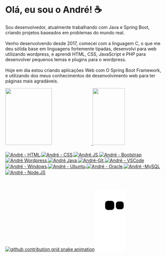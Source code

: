 # Olá, eu sou o André! ☕

Sou desenvolvedor, atualmente trabalhando com Java e Spring Boot, criando projetos baseados em problemas do mundo real.
<br><br>
Venho desenvolvendo desde 2017, comecei com a linguagem C, o que me deu sólida base em linguagens fortemente tipadas, desenvolvi para web utilizando wordpress, e aprendi HTML, CSS, JavaScript e PHP para desenvolver pequenos temas e plugins para o wordpress.
<br><br>
Hoje em dia estou criando aplicações Web com O Spring Boot Framework, e utilizando dos meus conhecimentos de desenvolvimento web para ter páginas mais agradáveis.

<div align="left">
  <a href="https://github.com/Andre-Souza539">
  <img height="180em" width="54%" src="https://github-readme-stats.vercel.app/api?username=Andre-Souza539&show_icons=true&theme=dark&include_all_commits=true&count_private=true"/>
  <img height="180em" width="45%" src="https://github-readme-stats.vercel.app/api/top-langs/?username=Andre-Souza539&layout=compact&langs_count=7&theme=dark"/>
</div>
  
  
<div style="display: inline_block"><br>
     <img align="center" alt="André - HTML" height="30" src="https://icongr.am/devicon/html5-original.svg?size=128&color=currentColor">
     <img align="center" alt="André - CSS" height="30" src="https://icongr.am/devicon/css3-original.svg?size=128&color=currentColor">
     <img align="center" alt="André JS" height="30" src="https://cdn.jsdelivr.net/gh/devicons/devicon/icons/javascript/javascript-original.svg">
    <img align="center" alt="André - Bootstrap" height="30" src="https://cdn.jsdelivr.net/gh/devicons/devicon/icons/bootstrap/bootstrap-original.svg">
    <img align="center" alt="André Wordpress" height="30" src="https://icongr.am/devicon/wordpress-plain.svg?size=128&color=21759b">
    <img align="center" alt="André Java" height="30" src="https://cdn.jsdelivr.net/gh/devicons/devicon/icons/java/java-original.svg">
    <img align="center" alt="André-Git" height="30" src="https://cdn.jsdelivr.net/gh/devicons/devicon/icons/git/git-original.svg">
    <img align="center" alt="André - VSCode" height="30" src="https://cdn.jsdelivr.net/gh/devicons/devicon/icons/vscode/vscode-original-wordmark.svg">
    <img align="center" alt="André - Windows" height="30" src="https://icongr.am/devicon/windows8-original.svg?size=128&color=currentColor">
    <img align="center" alt="André - Ubuntu" height="30" src="https://icongr.am/devicon/ubuntu-plain.svg?size=128&color=dd4814">
    <img align="center" alt="André - Oracle" height="30" src="https://icongr.am/devicon/oracle-original.svg?size=128&color=21759b">
    <img align="center" alt="André -MySQL" height="30" src="https://icongr.am/devicon/mysql-original.svg?size=128&color=21759b">
    <img align="center" alt="André - Node.JS" height="30" src="https://icongr.am/devicon/nodejs-original.svg?size=128&color=21759b">
</div>
<br><br>



![github contribution grid snake animation](https://raw.githubusercontent.com/Andre-Souza539/Andre-Souza539/output/github-contribution-grid-snake-dark.svg#gh-dark-mode-only)![github contribution grid snake animation](https://raw.githubusercontent.com/Andre-Souza539/Andre-Souza539/output/github-contribution-grid-snake.svg#gh-light-mode-only)



<!--
**Andre-Souza539/Andre-Souza539** is a ✨ _special_ ✨ repository because its `README.md` (this file) appears on your GitHub profile.

Here are some ideas to get you started:

- 🔭 I’m currently working on ...
- 🌱 I’m currently learning ...
- 👯 I’m looking to collaborate on ...
- 🤔 I’m looking for help with ...
- 💬 Ask me about ...
- 📫 How to reach me: ...
- 😄 Pronouns: ...
- ⚡ Fun fact: ...
-->

